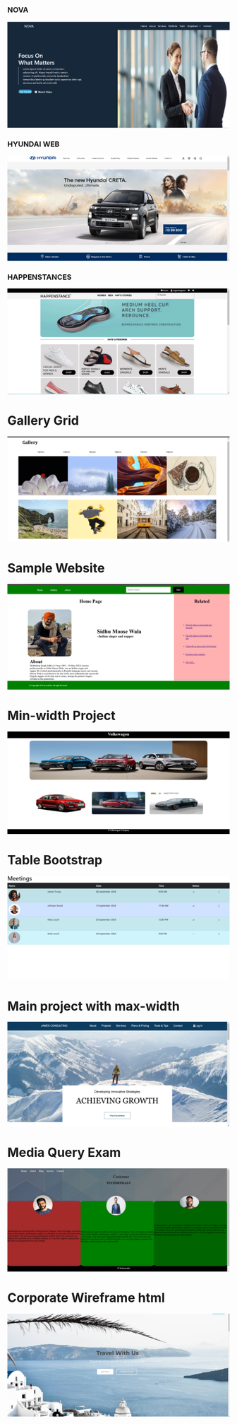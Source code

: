 <h3>NOVA</h3>
<img src="Bootstrap exam/Screenshot (4).png">
<h3>HYUNDAI WEB</h3>
<img src ="Hyundai web/images/Screenshot (5).png">
<h3>HAPPENSTANCES</h3>
<img src ="Happenstances/images/Screenshot (6).png">
<h1>Gallery Grid</h1>
<img src="Gallery Grid/images/Screenshot (8).png">
<h1>Sample Website</h1>
<img src="Sample Website/images/Screenshot (9).png">
<h1>Min-width Project</h1>
<img src="Min-width project/images/Screenshot (10).png">
<h1>Table Bootstrap</h1>
<img src="Table Bootstrap/images/Screenshot (11).png">
<h1>Main project with max-width</h1>
<img src="Main project/images/Screenshot (12).png">
<h1>Media Query Exam</h1>
<img src="Media Query Exam/Task 1/images/Screenshot (13).png">
<h1>Corporate Wireframe html</h1>
<img src="Corporate html wireframe/images/banner.png">
